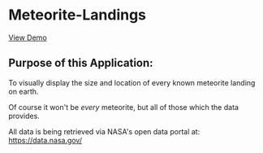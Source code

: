 # Meteorite-Landings

[View Demo](https://camru.github.io/Meteorite-Landings/)

## Purpose of this Application:

To visually display the size and location of every known meteorite landing on earth.

Of course it won't be *every* meteorite, but all of those which the data
provides.

All data is being retrieved via NASA's open data portal at: https://data.nasa.gov/
